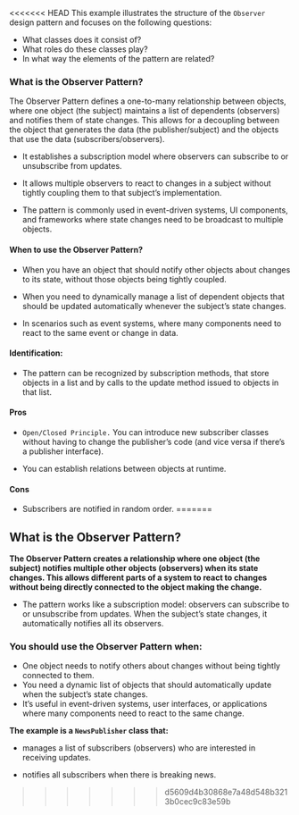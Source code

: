 <<<<<<< HEAD
This example illustrates the structure of the `Observer` design pattern and focuses on the following questions:

* What classes does it consist of?
* What roles do these classes play?
* In what way the elements of the pattern are related?

### What is the Observer Pattern?

The Observer Pattern defines a one-to-many relationship between objects, where one object (the subject) maintains a list of dependents (observers) and notifies them of state changes. This allows for a decoupling between the object that generates the data (the publisher/subject) and the objects that use the data (subscribers/observers). 

* It establishes a subscription model where observers can subscribe to or unsubscribe from updates.

* It allows multiple observers to react to changes in a subject without tightly coupling them to that subject’s implementation.

* The pattern is commonly used in event-driven systems, UI components, and frameworks where state changes need to be broadcast to multiple objects.

#### When to use the Observer Pattern?

* When you have an object that should notify other objects about changes to its state, without those objects being tightly coupled.

* When you need to dynamically manage a list of dependent objects that should be updated automatically whenever the subject’s state changes.

* In scenarios such as event systems, where many components need to react to the same event or change in data.

#### Identification:

* The pattern can be recognized by subscription methods, that store objects in a list and by calls to the update method issued to objects in that list.


#### Pros

* `Open/Closed Principle.` You can introduce new subscriber classes without having to change the publisher’s code (and vice versa if there’s a publisher interface).

* You can establish relations between objects at runtime.

#### Cons

 * Subscribers are notified in random order.
=======
## What is the Observer Pattern?

**The Observer Pattern creates a relationship where one object (the subject) notifies multiple other objects (observers) when its state changes. This allows different parts of a system to react to changes without being directly connected to the object making the change.** 

* The pattern works like a subscription model: observers can subscribe to or unsubscribe from updates. When the subject’s state changes, it automatically notifies all its observers.

### You should use the Observer Pattern when:

* One object needs to notify others about changes without being tightly connected to them.
* You need a dynamic list of objects that should automatically update when the subject’s state changes.
* It’s useful in event-driven systems, user interfaces, or applications where many components need to react to the same change.

**The example is a `NewsPublisher` class that:**

* manages a list of subscribers (observers) who are interested in receiving updates.

* notifies all subscribers when there is breaking news.
>>>>>>> d5609d4b30868e7a48d548b3213b0cec9c83e59b
